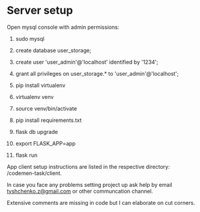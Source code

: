 
# Server setup

Open mysql console with admin permissions: 
1. sudo mysql

2. create database user_storage;

3. create user 'user_admin'@'localhost' identified by '1234';

4. grant all privileges on user_storage.* to 'user_admin'@'localhost';

5. pip install virtualenv

6. virtualenv venv

7. source venv/bin/activate

8. pip install requirements.txt

9. flask db upgrade

10. export FLASK_APP=app

11. flask run

App client setup instructions are listed in the respective directory: /codemen-task/client.

In case you face any problems setting project up ask help by email tyshchenko.z@gmail.com or other communcation channel.

Extensive comments are missing in code but I can elaborate on cut corners.